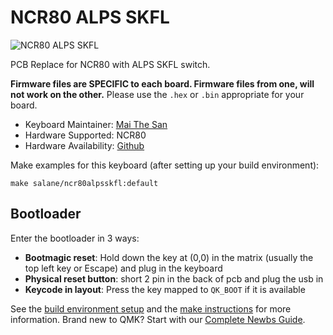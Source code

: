 # NCR80 ALPS SKFL

![NCR80 ALPS SKFL](https://i.imgur.com/X964J2P.jpeg)

 PCB Replace for NCR80 with ALPS SKFL switch.

 **Firmware files are SPECIFIC to each board. Firmware files from one, will not work on the other.** Please use the `.hex` or `.bin` appropriate for your board.

* Keyboard Maintainer: [Mai The San](https://github.com/MaiTheSan) 
* Hardware Supported: NCR80 
* Hardware Availability: [Github](https://github.com/MaiTheSan/NCR80-ALPS-SKFL)

Make examples for this keyboard (after setting up your build environment):

    make salane/ncr80alpsskfl:default

## Bootloader

Enter the bootloader in 3 ways:

* **Bootmagic reset**: Hold down the key at (0,0) in the matrix (usually the top left key or Escape) and plug in the keyboard
* **Physical reset button**: short 2 pin in the back of pcb and plug the usb in
* **Keycode in layout**: Press the key mapped to `QK_BOOT` if it is available

See the [build environment setup](https://docs.qmk.fm/#/getting_started_build_tools) and the [make instructions](https://docs.qmk.fm/#/getting_started_make_guide) for more information. Brand new to QMK? Start with our [Complete Newbs Guide](https://docs.qmk.fm/#/newbs).